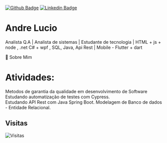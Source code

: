 [![Github Badge](https://img.shields.io/badge/-Github-000?style=for-the-badge&logo=Github&logoColor=white&link=https://github.com/AndreLucyo2)](https://github.com/AndreLucyo2)
[![Linkedin Badge](https://img.shields.io/badge/-LinkedIn-blue?style=for-the-badge&logo=Linkedin&logoColor=white&link=https://www.linkedin.com/in/andré-silva-ab030b57/)](https://www.linkedin.com/in/andré-silva-ab030b57/)

# Andre Lucio

Analista Q.A | Analista de sistemas | Estudante de tecnologia | HTML + js + node , .net C# + wpf , SQL, Java, Api Rest | Mobile - Flutter + dart

💬 Sobre Mim  

# Atividades: 
Metodos de garantia da qualidade em desenvolvimento de Software
Estudando automatização de testes com Cypress.     
Estudando API Rest com Java Spring Boot. 
Modelagem de Banco de dados - Entidade Relacional.

## Visitas

![Visitas](https://visitor-badge.glitch.me/badge?page_id=AndreLucyo2.AndreLucyo2)

<!--
**AndreLucyo2/AndreLucyo2** is a ✨ _special_ ✨ repository because its `README.md` (this file) appears on your GitHub profile.

Here are some ideas to get you started:

- 🔭 I’m currently working on ...
- 🌱 I’m currently learning ...
- 👯 I’m looking to collaborate on ...
- 🤔 I’m looking for help with ...
- 💬 Ask me about ...
- 📫 How to reach me: ...
- 😄 Pronouns: ...
- ⚡ Fun fact: ...
-->

